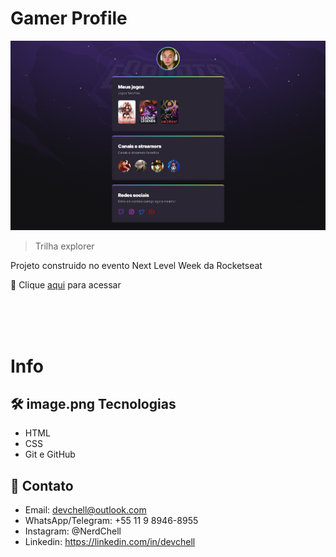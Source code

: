 # Gamer Profile

![preview](./.github/preview.png)

> Trilha explorer

Projeto construido no evento Next Level Week da Rocketseat

🔗 Clique [aqui](https://devchell.github.io/gamer_profile) para acessar

<br>
<br>
<br>

# Info
## 🛠️ image.png Tecnologias
- HTML
- CSS
- Git e GitHub

## 💬 Contato
- Email: devchell@outlook.com
- WhatsApp/Telegram: +55 11 9 8946-8955
- Instagram: @NerdChell
- Linkedin: https://linkedin.com/in/devchell
